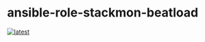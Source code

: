 # ansible-role-stackmon-beatload

[![latest](https://github.com/archmachina/ansible-role-stackmon-beatload/workflows/latest/badge.svg)](https://github.com/archmachina/ansible-role-stackmon-beatload/actions?query=workflow%3Alatest)
